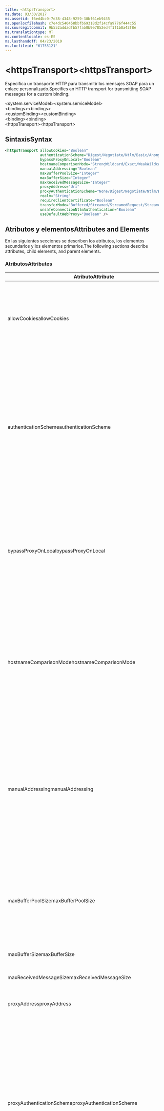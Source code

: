 ```yaml
---
title: <httpsTransport>
ms.date: 03/30/2017
ms.assetid: f6ed4bc0-7e38-4348-9259-30bf61eb9435
ms.openlocfilehash: c7e4dc540458bbfb69318d2f14cfa9776f444c55
ms.sourcegitcommit: 9b552addadfb57fab0b9e7852ed4f1f1b8a42f8e
ms.translationtype: MT
ms.contentlocale: es-ES
ms.lasthandoff: 04/23/2019
ms.locfileid: "61755121"
---
```

# <a name="httpstransport"></a><span data-ttu-id="4e13f-101">\<httpsTransport></span><span class="sxs-lookup"><span data-stu-id="4e13f-101">\<httpsTransport></span></span>
<span data-ttu-id="4e13f-102">Especifica un transporte HTTP para transmitir los mensajes SOAP para un enlace personalizado.</span><span class="sxs-lookup"><span data-stu-id="4e13f-102">Specifies an HTTP transport for transmitting SOAP messages for a custom binding.</span></span>  
  
 <span data-ttu-id="4e13f-103">\<system.serviceModel></span><span class="sxs-lookup"><span data-stu-id="4e13f-103">\<system.serviceModel></span></span>  
<span data-ttu-id="4e13f-104">\<bindings></span><span class="sxs-lookup"><span data-stu-id="4e13f-104">\<bindings></span></span>  
<span data-ttu-id="4e13f-105">\<customBinding></span><span class="sxs-lookup"><span data-stu-id="4e13f-105">\<customBinding></span></span>  
<span data-ttu-id="4e13f-106">\<binding></span><span class="sxs-lookup"><span data-stu-id="4e13f-106">\<binding></span></span>  
<span data-ttu-id="4e13f-107">\<httpsTransport></span><span class="sxs-lookup"><span data-stu-id="4e13f-107">\<httpsTransport></span></span>  
  
## <a name="syntax"></a><span data-ttu-id="4e13f-108">Sintaxis</span><span class="sxs-lookup"><span data-stu-id="4e13f-108">Syntax</span></span>  
  
```xml  
<httpsTransport allowCookies="Boolean"
                authenticationScheme="Digest/Negotiate/Ntlm/Basic/Anonymous"
                bypassProxyOnLocal="Boolean"
                hostnameComparisonMode="StrongWildcard/Exact/WeakWildcard"
                manualAddressing="Boolean"
                maxBufferPoolSize="Integer"
                maxBufferSize="Integer"
                maxReceivedMessageSize="Integer"
                proxyAddress="Uri"
                proxyAuthenticationScheme="None/Digest/Negotiate/Ntlm/Basic/Anonymous"
                realm="String"
                requireClientCertificate="Boolean"
                transferMode="Buffered/Streamed/StreamedRequest/StreamedResponse"
                unsafeConnectionNtlmAuthentication="Boolean"
                useDefaultWebProxy="Boolean" />
```  
  
## <a name="attributes-and-elements"></a><span data-ttu-id="4e13f-109">Atributos y elementos</span><span class="sxs-lookup"><span data-stu-id="4e13f-109">Attributes and Elements</span></span>  
 <span data-ttu-id="4e13f-110">En las siguientes secciones se describen los atributos, los elementos secundarios y los elementos primarios.</span><span class="sxs-lookup"><span data-stu-id="4e13f-110">The following sections describe attributes, child elements, and parent elements.</span></span>  
  
### <a name="attributes"></a><span data-ttu-id="4e13f-111">Atributos</span><span class="sxs-lookup"><span data-stu-id="4e13f-111">Attributes</span></span>  
  
|<span data-ttu-id="4e13f-112">Atributo</span><span class="sxs-lookup"><span data-stu-id="4e13f-112">Attribute</span></span>|<span data-ttu-id="4e13f-113">Descripción</span><span class="sxs-lookup"><span data-stu-id="4e13f-113">Description</span></span>|  
|---------------|-----------------|  
|<span data-ttu-id="4e13f-114">allowCookies</span><span class="sxs-lookup"><span data-stu-id="4e13f-114">allowCookies</span></span>|<span data-ttu-id="4e13f-115">Un valor booleano que especifica si el cliente acepta las cookies y las propaga en solicitudes futuras.</span><span class="sxs-lookup"><span data-stu-id="4e13f-115">A Boolean value that specifies whether the client accepts cookies and propagates them on future requests.</span></span> <span data-ttu-id="4e13f-116">De manera predeterminada, es `false`.</span><span class="sxs-lookup"><span data-stu-id="4e13f-116">The default is `false`.</span></span><br /><br /> <span data-ttu-id="4e13f-117">Puede usar este atributo al interactuar con los servicios Web ASMX que utilizan cookies.</span><span class="sxs-lookup"><span data-stu-id="4e13f-117">You can use this attribute when you interact with ASMX Web services that use cookies.</span></span> <span data-ttu-id="4e13f-118">De esta manera, puede estar seguro de que las cookies devueltas del servidor se copian automáticamente en todas las solicitudes de cliente futuras para ese servicio.</span><span class="sxs-lookup"><span data-stu-id="4e13f-118">In this way, you can be sure that the cookies returned from the server are automatically copied to all future client requests for that service.</span></span>|  
|<span data-ttu-id="4e13f-119">authenticationScheme</span><span class="sxs-lookup"><span data-stu-id="4e13f-119">authenticationScheme</span></span>|<span data-ttu-id="4e13f-120">Especifica el protocolo utilizado para autenticar solicitudes de cliente que son procesadas por un agente de escucha HTTP.</span><span class="sxs-lookup"><span data-stu-id="4e13f-120">Specifies the protocol used to authenticate client requests being processed by an HTTP listener.</span></span> <span data-ttu-id="4e13f-121">Los valores válidos son los siguientes:</span><span class="sxs-lookup"><span data-stu-id="4e13f-121">Valid values include the following:</span></span><br /><br /> <span data-ttu-id="4e13f-122">-Digest: Especifica la autenticación implícita.</span><span class="sxs-lookup"><span data-stu-id="4e13f-122">-   Digest: Specifies digest authentication.</span></span><br /><span data-ttu-id="4e13f-123">-Negotiate: Negocia con el cliente para determinar el esquema de autenticación.</span><span class="sxs-lookup"><span data-stu-id="4e13f-123">-   Negotiate: Negotiates with the client to determine the authentication scheme.</span></span> <span data-ttu-id="4e13f-124">Si cliente y el servidor son compatibles con Kerberos, se utiliza; de lo contrario, se utiliza NTLM.</span><span class="sxs-lookup"><span data-stu-id="4e13f-124">If both client and server support Kerberos, it is used; otherwise, NTLM is used.</span></span><br /><span data-ttu-id="4e13f-125">-Ntlm: Especifica la autenticación de NTLM.</span><span class="sxs-lookup"><span data-stu-id="4e13f-125">-   Ntlm: Specifies NTLM authentication.</span></span><br /><span data-ttu-id="4e13f-126">-Básicas: Especifica la autenticación básica.</span><span class="sxs-lookup"><span data-stu-id="4e13f-126">-   Basic: Specifies basic authentication.</span></span><br /><span data-ttu-id="4e13f-127">-Anónimo: Especifica la autenticación anónima.</span><span class="sxs-lookup"><span data-stu-id="4e13f-127">-   Anonymous: Specifies anonymous authentication.</span></span><br /><br /> <span data-ttu-id="4e13f-128">El valor predeterminado es Anonymous.</span><span class="sxs-lookup"><span data-stu-id="4e13f-128">The default is Anonymous.</span></span> <span data-ttu-id="4e13f-129">Este atributo es del tipo <xref:System.Net.AuthenticationSchemes>.</span><span class="sxs-lookup"><span data-stu-id="4e13f-129">This attribute is of type <xref:System.Net.AuthenticationSchemes>.</span></span> <span data-ttu-id="4e13f-130">Se puede establecer este atributo sólo una vez.</span><span class="sxs-lookup"><span data-stu-id="4e13f-130">This attribute can only be set once.</span></span>|  
|<span data-ttu-id="4e13f-131">bypassProxyOnLocal</span><span class="sxs-lookup"><span data-stu-id="4e13f-131">bypassProxyOnLocal</span></span>|<span data-ttu-id="4e13f-132">Valor de tipo booleano que indica si se omitirá el servidor proxy para las direcciones locales.</span><span class="sxs-lookup"><span data-stu-id="4e13f-132">A Boolean value that indicates whether to bypass the proxy server for local addresses.</span></span> <span data-ttu-id="4e13f-133">De manera predeterminada, es `false`.</span><span class="sxs-lookup"><span data-stu-id="4e13f-133">The default is `false`.</span></span><br /><br /> <span data-ttu-id="4e13f-134">Una dirección local es la que está en la LAN local o intranet.</span><span class="sxs-lookup"><span data-stu-id="4e13f-134">A local address is one that is on the local LAN or intranet.</span></span><br /><br /> <span data-ttu-id="4e13f-135">Windows Communication Foundation (WCF) siempre omite el proxy si la dirección del servicio comienza con `http://localhost`.</span><span class="sxs-lookup"><span data-stu-id="4e13f-135">Windows Communication Foundation (WCF) always ignores the proxy if the service address begins with `http://localhost`.</span></span><br /><br /> <span data-ttu-id="4e13f-136">Debería utilizar el nombre del host en lugar del localhost si desea que los clientes pasen por un proxy al comunicarse con los servicios en el mismo equipo.</span><span class="sxs-lookup"><span data-stu-id="4e13f-136">You should use the host name rather than localhost if you want clients to go through a proxy when talking to services on the same machine.</span></span>|  
|<span data-ttu-id="4e13f-137">hostnameComparisonMode</span><span class="sxs-lookup"><span data-stu-id="4e13f-137">hostnameComparisonMode</span></span>|<span data-ttu-id="4e13f-138">Especifica el modo de comparación de nombres de host HTTP usado para analizar los URI.</span><span class="sxs-lookup"><span data-stu-id="4e13f-138">Specifies the HTTP hostname comparison mode used to parse URIs.</span></span> <span data-ttu-id="4e13f-139">Los valores válidos son</span><span class="sxs-lookup"><span data-stu-id="4e13f-139">Valid values are,</span></span><br /><br /> <span data-ttu-id="4e13f-140">-StrongWildcard: ("+") coincide con todos los posibles nombres de host en el contexto de esquema especificado, puerto y URI relativo.</span><span class="sxs-lookup"><span data-stu-id="4e13f-140">-   StrongWildcard: ("+") matches all possible hostnames in the context of the specified scheme, port and relative URI.</span></span><br /><span data-ttu-id="4e13f-141">-Exact: ningún carácter comodín</span><span class="sxs-lookup"><span data-stu-id="4e13f-141">-   Exact: no wildcards</span></span><br /><span data-ttu-id="4e13f-142">-WeakWildcard: ("\*") coincide con el nombre de host de todas las posibles en el contexto de esquema especificado, puerto y URI relativo con los que no han coincidido explícitamente o a través del mecanismo de carácter comodín seguro.</span><span class="sxs-lookup"><span data-stu-id="4e13f-142">-   WeakWildcard: ("\*") matches all possible hostname in the context of the specified scheme, port and relative UIR that have not been matched explicitly or through the strong wildcard mechanism.</span></span><br /><br /> <span data-ttu-id="4e13f-143">El valor predeterminado es StrongWildcard.</span><span class="sxs-lookup"><span data-stu-id="4e13f-143">The default is StrongWildcard.</span></span> <span data-ttu-id="4e13f-144">Este atributo es del tipo `System.ServiceModel.HostnameComparison`.</span><span class="sxs-lookup"><span data-stu-id="4e13f-144">This attribute is of type `System.ServiceModel.HostnameComparison`.</span></span>|  
|<span data-ttu-id="4e13f-145">manualAddressing</span><span class="sxs-lookup"><span data-stu-id="4e13f-145">manualAddressing</span></span>|<span data-ttu-id="4e13f-146">Un valor booleano que permite al usuario tomar el control del direccionamiento del mensaje.</span><span class="sxs-lookup"><span data-stu-id="4e13f-146">A Boolean value that enables the user to take control of message addressing.</span></span> <span data-ttu-id="4e13f-147">Esta propiedad normalmente se usa en escenarios del enrutador, donde la aplicación determina a cuál de los destinos va a enviar un mensaje.</span><span class="sxs-lookup"><span data-stu-id="4e13f-147">This property is usually used in router scenarios, where the application determines which one of several destinations to send a message to.</span></span><br /><br /> <span data-ttu-id="4e13f-148">Si se establece en `true`, el canal supone que el mensaje ya se ha direccionado y no le agrega ninguna información adicional.</span><span class="sxs-lookup"><span data-stu-id="4e13f-148">When set to `true`, the channel assumes the message has already been addressed and does not add any additional information to it.</span></span> <span data-ttu-id="4e13f-149">El usuario puede direccionar a continuación individualmente cada mensaje.</span><span class="sxs-lookup"><span data-stu-id="4e13f-149">The user can then address every message individually.</span></span><br /><br /> <span data-ttu-id="4e13f-150">Cuando se establece en `false`, la Windows Communication Foundation predeterminada (WCF) que direcciona el mecanismo crea automáticamente las direcciones para todos los mensajes.</span><span class="sxs-lookup"><span data-stu-id="4e13f-150">When set to `false`, the default Windows Communication Foundation (WCF) addressing mechanism automatically creates addresses for all messages.</span></span><br /><br /> <span data-ttu-id="4e13f-151">De manera predeterminada, es `false`.</span><span class="sxs-lookup"><span data-stu-id="4e13f-151">The default is `false`.</span></span>|  
|<span data-ttu-id="4e13f-152">maxBufferPoolSize</span><span class="sxs-lookup"><span data-stu-id="4e13f-152">maxBufferPoolSize</span></span>|<span data-ttu-id="4e13f-153">Un entero positivo que especifica el tamaño máximo del grupo de búferes.</span><span class="sxs-lookup"><span data-stu-id="4e13f-153">A positive integer that specifies the maximum size of the buffer pool.</span></span> <span data-ttu-id="4e13f-154">El valor predeterminado es 524288.</span><span class="sxs-lookup"><span data-stu-id="4e13f-154">The default is 524288.</span></span><br /><br /> <span data-ttu-id="4e13f-155">Muchas partes de los búferes de uso WCF.</span><span class="sxs-lookup"><span data-stu-id="4e13f-155">Many parts of WCF use buffers.</span></span> <span data-ttu-id="4e13f-156">Crear y destruir búferes cada vez que se usan es caro, y la recolección de elementos no utilizados para los búferes también es cara.</span><span class="sxs-lookup"><span data-stu-id="4e13f-156">Creating and destroying buffers each time they are used is expensive, and garbage collection for buffers is also expensive.</span></span> <span data-ttu-id="4e13f-157">Con grupos de búferes, puede tomar un búfer del grupo, usarlo y devolverlo al grupo una vez haya terminado.</span><span class="sxs-lookup"><span data-stu-id="4e13f-157">With buffer pools, you can take a buffer from the pool, use it, and return it to the pool once you are done.</span></span> <span data-ttu-id="4e13f-158">Así se evita la sobrecarga al crear y destruir búferes.</span><span class="sxs-lookup"><span data-stu-id="4e13f-158">Thus the overhead in creating and destroying buffers is avoided.</span></span>|  
|<span data-ttu-id="4e13f-159">maxBufferSize</span><span class="sxs-lookup"><span data-stu-id="4e13f-159">maxBufferSize</span></span>|<span data-ttu-id="4e13f-160">Un entero positivo que especifica el tamaño máximo del búfer.</span><span class="sxs-lookup"><span data-stu-id="4e13f-160">A positive integer that specifies the maximum size of the buffer.</span></span> <span data-ttu-id="4e13f-161">El valor predeterminado es 524288.</span><span class="sxs-lookup"><span data-stu-id="4e13f-161">The default is 524288</span></span>|  
|<span data-ttu-id="4e13f-162">maxReceivedMessageSize</span><span class="sxs-lookup"><span data-stu-id="4e13f-162">maxReceivedMessageSize</span></span>|<span data-ttu-id="4e13f-163">Un entero positivo que especifica el tamaño del mensaje permitido máximo que se puede recibir.</span><span class="sxs-lookup"><span data-stu-id="4e13f-163">A positive integer that specifies the maximum allowable message size that can be received.</span></span> <span data-ttu-id="4e13f-164">El valor predeterminado es 65536.</span><span class="sxs-lookup"><span data-stu-id="4e13f-164">The default is 65536.</span></span>|  
|<span data-ttu-id="4e13f-165">proxyAddress</span><span class="sxs-lookup"><span data-stu-id="4e13f-165">proxyAddress</span></span>|<span data-ttu-id="4e13f-166">Un URI que especifica la dirección del proxy HTTP.</span><span class="sxs-lookup"><span data-stu-id="4e13f-166">A URI that specifies the address of the HTTP proxy.</span></span> <span data-ttu-id="4e13f-167">Si `useSystemWebProxy` es `true`, este valor debe ser `null`.</span><span class="sxs-lookup"><span data-stu-id="4e13f-167">If `useSystemWebProxy` is `true`, this setting must be `null`.</span></span> <span data-ttu-id="4e13f-168">De manera predeterminada, es `null`.</span><span class="sxs-lookup"><span data-stu-id="4e13f-168">The default is `null`.</span></span>|  
|<span data-ttu-id="4e13f-169">proxyAuthenticationScheme</span><span class="sxs-lookup"><span data-stu-id="4e13f-169">proxyAuthenticationScheme</span></span>|<span data-ttu-id="4e13f-170">Especifica el protocolo utilizado para autenticar solicitudes de cliente que son procesadas por un proxy HTTP.</span><span class="sxs-lookup"><span data-stu-id="4e13f-170">Specifies the protocol used for authenticating client requests being processed by an HTTP proxy.</span></span> <span data-ttu-id="4e13f-171">Los valores válidos son los siguientes:</span><span class="sxs-lookup"><span data-stu-id="4e13f-171">Valid values include the following:</span></span><br /><br /> <span data-ttu-id="4e13f-172">-None: Se realiza ninguna autenticación.</span><span class="sxs-lookup"><span data-stu-id="4e13f-172">-   None: No authentication is performed.</span></span><br /><span data-ttu-id="4e13f-173">-Digest: Especifica la autenticación implícita.</span><span class="sxs-lookup"><span data-stu-id="4e13f-173">-   Digest: Specifies digest authentication.</span></span><br /><span data-ttu-id="4e13f-174">-Negotiate: Negocia con el cliente para determinar el esquema de autenticación.</span><span class="sxs-lookup"><span data-stu-id="4e13f-174">-   Negotiate: Negotiates with the client to determine the authentication scheme.</span></span> <span data-ttu-id="4e13f-175">Si cliente y el servidor son compatibles con Kerberos, se utiliza; de lo contrario, se utiliza NTLM.</span><span class="sxs-lookup"><span data-stu-id="4e13f-175">If both client and server support Kerberos, it is used; otherwise, NTLM is used.</span></span><br /><span data-ttu-id="4e13f-176">-Ntlm: Especifica la autenticación de NTLM.</span><span class="sxs-lookup"><span data-stu-id="4e13f-176">-   Ntlm: Specifies NTLM authentication.</span></span><br /><span data-ttu-id="4e13f-177">-Básicas: Especifica la autenticación básica.</span><span class="sxs-lookup"><span data-stu-id="4e13f-177">-   Basic: Specifies basic authentication.</span></span><br /><span data-ttu-id="4e13f-178">-Anónimo: Especifica la autenticación anónima.</span><span class="sxs-lookup"><span data-stu-id="4e13f-178">-   Anonymous: Specifies anonymous authentication.</span></span><br /><br /> <span data-ttu-id="4e13f-179">El valor predeterminado es Anonymous.</span><span class="sxs-lookup"><span data-stu-id="4e13f-179">The default is Anonymous.</span></span> <span data-ttu-id="4e13f-180">Este atributo es del tipo <xref:System.Net.AuthenticationSchemes>.</span><span class="sxs-lookup"><span data-stu-id="4e13f-180">This attribute is of type <xref:System.Net.AuthenticationSchemes>.</span></span> <span data-ttu-id="4e13f-181">Tenga en cuenta que <xref:System.Net.AuthenticationSchemes.IntegratedWindowsAuthentication?displayProperty=nameWithType> no se admite.</span><span class="sxs-lookup"><span data-stu-id="4e13f-181">Note that <xref:System.Net.AuthenticationSchemes.IntegratedWindowsAuthentication?displayProperty=nameWithType> is not supported.</span></span>|  
|<span data-ttu-id="4e13f-182">realm</span><span class="sxs-lookup"><span data-stu-id="4e13f-182">realm</span></span>|<span data-ttu-id="4e13f-183">Una cadena que especifica el dominio kerberos que se utilizará en el proxy/servidor.</span><span class="sxs-lookup"><span data-stu-id="4e13f-183">A string that specifies the realm to use on the proxy/server.</span></span> <span data-ttu-id="4e13f-184">El valor predeterminado es una cadena vacía.</span><span class="sxs-lookup"><span data-stu-id="4e13f-184">The default is an empty string.</span></span><br /><br /> <span data-ttu-id="4e13f-185">Los servidores usan los dominios para particionar recursos protegidos.</span><span class="sxs-lookup"><span data-stu-id="4e13f-185">Servers use realms to partition protected resources.</span></span> <span data-ttu-id="4e13f-186">Cada partición puede tener su propio esquema de autenticación y/o base de datos de autorización.</span><span class="sxs-lookup"><span data-stu-id="4e13f-186">Each partition can have its own authentication scheme and/or authorization database.</span></span> <span data-ttu-id="4e13f-187">Los dominios sólo se utilizan para la autenticación básica e implícita.</span><span class="sxs-lookup"><span data-stu-id="4e13f-187">Realms are used only for basic and digest authentication.</span></span> <span data-ttu-id="4e13f-188">Cuando un cliente se autentica correctamente, la autenticación es válida para todos los recursos de un dominio kerberos determinado.</span><span class="sxs-lookup"><span data-stu-id="4e13f-188">After a client successfully authenticates, the authentication is valid for all resources in a given realm.</span></span> <span data-ttu-id="4e13f-189">Para obtener una descripción detallada de dominios Kerberos, consulte RFC 2617 en el [sitio Web IETF](https://www.ietf.org).</span><span class="sxs-lookup"><span data-stu-id="4e13f-189">For a detailed description of realms, see RFC 2617 at the [IETF website](https://www.ietf.org).</span></span>|  
|<span data-ttu-id="4e13f-190">requireClientCertificate</span><span class="sxs-lookup"><span data-stu-id="4e13f-190">requireClientCertificate</span></span>|<span data-ttu-id="4e13f-191">Un valor booleano que especifica si el servidor necesita que el cliente proporcione un certificado de cliente como parte del protocolo de enlace HTTPS.</span><span class="sxs-lookup"><span data-stu-id="4e13f-191">A Boolean value that specifies if the server requires the client to provide a client certificate as part of the HTTPS handshake.</span></span> <span data-ttu-id="4e13f-192">De manera predeterminada, es `false`.</span><span class="sxs-lookup"><span data-stu-id="4e13f-192">The default is `false`.</span></span>|  
|<span data-ttu-id="4e13f-193">transferMode</span><span class="sxs-lookup"><span data-stu-id="4e13f-193">transferMode</span></span>|<span data-ttu-id="4e13f-194">Especifica si los mensajes se almacenan en búfer, se transmiten o si son una solicitud o una respuesta.</span><span class="sxs-lookup"><span data-stu-id="4e13f-194">Specifies whether messages are buffered or streamed or a request or response.</span></span> <span data-ttu-id="4e13f-195">Los valores válidos son los siguientes:</span><span class="sxs-lookup"><span data-stu-id="4e13f-195">Valid values include the following:</span></span><br /><br /> <span data-ttu-id="4e13f-196">-En el búfer: Se almacenan en búfer los mensajes de solicitud y respuesta.</span><span class="sxs-lookup"><span data-stu-id="4e13f-196">-   Buffered: The request and response messages are buffered.</span></span><br /><span data-ttu-id="4e13f-197">-Transmite por secuencias: Se transmiten los mensajes de solicitud y respuesta.</span><span class="sxs-lookup"><span data-stu-id="4e13f-197">-   Streamed: The request and response messages are streamed.</span></span><br /><span data-ttu-id="4e13f-198">-   StreamedRequest: Se transmite el mensaje de solicitud y se almacena en búfer el mensaje de respuesta.</span><span class="sxs-lookup"><span data-stu-id="4e13f-198">-   StreamedRequest: The request message is streamed and the response message is buffered.</span></span><br /><span data-ttu-id="4e13f-199">-   StreamedResponse: Se almacena en búfer el mensaje de solicitud y se transmite el mensaje de respuesta.</span><span class="sxs-lookup"><span data-stu-id="4e13f-199">-   StreamedResponse: The request message is buffered and the response message is streamed.</span></span><br /><br /> <span data-ttu-id="4e13f-200">El valor predeterminado es Buffered.</span><span class="sxs-lookup"><span data-stu-id="4e13f-200">The default is Buffered.</span></span> <span data-ttu-id="4e13f-201">Este atributo es del tipo <xref:System.ServiceModel.TransferMode>.</span><span class="sxs-lookup"><span data-stu-id="4e13f-201">This attribute is of type <xref:System.ServiceModel.TransferMode>.</span></span>|  
|<span data-ttu-id="4e13f-202">unsafeConnectionNtlmAuthentication</span><span class="sxs-lookup"><span data-stu-id="4e13f-202">unsafeConnectionNtlmAuthentication</span></span>|<span data-ttu-id="4e13f-203">Un valor booleano que especifica si la conexión compartida no segura está habilitada en el servidor.</span><span class="sxs-lookup"><span data-stu-id="4e13f-203">A Boolean value that specifies whether Unsafe Connection Sharing is enabled on the server.</span></span> <span data-ttu-id="4e13f-204">De manera predeterminada, es `false`.</span><span class="sxs-lookup"><span data-stu-id="4e13f-204">The default is `false`.</span></span> <span data-ttu-id="4e13f-205">Si está habilitado, la autenticación NTLM se realiza una vez en cada conexión TCP.</span><span class="sxs-lookup"><span data-stu-id="4e13f-205">If enabled, NTLM authentication is performed once on each TCP connection.</span></span>|  
|<span data-ttu-id="4e13f-206">useDefaultWebProxy</span><span class="sxs-lookup"><span data-stu-id="4e13f-206">useDefaultWebProxy</span></span>|<span data-ttu-id="4e13f-207">Un valor que especifica si se utiliza la configuración del proxy del equipo en lugar de la configuración específica del usuario.</span><span class="sxs-lookup"><span data-stu-id="4e13f-207">A Boolean value that specifies whether the machine-wide proxy settings are used rather than the user specific settings.</span></span> <span data-ttu-id="4e13f-208">De manera predeterminada, es `true`.</span><span class="sxs-lookup"><span data-stu-id="4e13f-208">The default is `true`.</span></span>|  
  
### <a name="child-elements"></a><span data-ttu-id="4e13f-209">Elementos secundarios</span><span class="sxs-lookup"><span data-stu-id="4e13f-209">Child Elements</span></span>  
 <span data-ttu-id="4e13f-210">Ninguno.</span><span class="sxs-lookup"><span data-stu-id="4e13f-210">None.</span></span>  
  
### <a name="parent-elements"></a><span data-ttu-id="4e13f-211">Elementos primarios</span><span class="sxs-lookup"><span data-stu-id="4e13f-211">Parent Elements</span></span>  
  
|<span data-ttu-id="4e13f-212">Elemento</span><span class="sxs-lookup"><span data-stu-id="4e13f-212">Element</span></span>|<span data-ttu-id="4e13f-213">Descripción</span><span class="sxs-lookup"><span data-stu-id="4e13f-213">Description</span></span>|  
|-------------|-----------------|  
|[<span data-ttu-id="4e13f-214">\<binding></span><span class="sxs-lookup"><span data-stu-id="4e13f-214">\<binding></span></span>](../../../../../docs/framework/misc/binding.md)|<span data-ttu-id="4e13f-215">Define todas las funcionalidades de enlace del enlace personalizado.</span><span class="sxs-lookup"><span data-stu-id="4e13f-215">Defines all binding capabilities of the custom binding.</span></span>|  
  
## <a name="remarks"></a><span data-ttu-id="4e13f-216">Comentarios</span><span class="sxs-lookup"><span data-stu-id="4e13f-216">Remarks</span></span>  
 <span data-ttu-id="4e13f-217">El elemento `httpsTransport` es el punto inicial para crear un enlace personalizado que implementa el protocolo de transporte HTTPS.</span><span class="sxs-lookup"><span data-stu-id="4e13f-217">The `httpsTransport` element is the starting point for creating a custom binding that implements the HTTPS transport protocol.</span></span> <span data-ttu-id="4e13f-218">HTTPS es el transporte primario utilizado para fines de interoperabilidad segura.</span><span class="sxs-lookup"><span data-stu-id="4e13f-218">HTTPS is the primary transport used for secure interoperability purposes.</span></span> <span data-ttu-id="4e13f-219">Se admite HTTPS mediante Windows Communication Foundation (WCF) para garantizar la interoperabilidad con otras pilas de servicios Web.</span><span class="sxs-lookup"><span data-stu-id="4e13f-219">HTTPS is supported by the Windows Communication Foundation (WCF) to ensure interoperability with other Web services stacks.</span></span>  
  
## <a name="see-also"></a><span data-ttu-id="4e13f-220">Vea también</span><span class="sxs-lookup"><span data-stu-id="4e13f-220">See also</span></span>

- <xref:System.ServiceModel.Configuration.HttpsTransportElement>
- <xref:System.ServiceModel.Channels.HttpsTransportBindingElement>
- <xref:System.ServiceModel.Channels.TransportBindingElement>
- <xref:System.ServiceModel.Channels.CustomBinding>
- [<span data-ttu-id="4e13f-221">Transportes</span><span class="sxs-lookup"><span data-stu-id="4e13f-221">Transports</span></span>](../../../../../docs/framework/wcf/feature-details/transports.md)
- [<span data-ttu-id="4e13f-222">Elección del transporte</span><span class="sxs-lookup"><span data-stu-id="4e13f-222">Choosing a Transport</span></span>](../../../../../docs/framework/wcf/feature-details/choosing-a-transport.md)
- [<span data-ttu-id="4e13f-223">Enlaces</span><span class="sxs-lookup"><span data-stu-id="4e13f-223">Bindings</span></span>](../../../../../docs/framework/wcf/bindings.md)
- [<span data-ttu-id="4e13f-224">Extensión de enlaces</span><span class="sxs-lookup"><span data-stu-id="4e13f-224">Extending Bindings</span></span>](../../../../../docs/framework/wcf/extending/extending-bindings.md)
- [<span data-ttu-id="4e13f-225">Enlaces personalizados</span><span class="sxs-lookup"><span data-stu-id="4e13f-225">Custom Bindings</span></span>](../../../../../docs/framework/wcf/extending/custom-bindings.md)
- [<span data-ttu-id="4e13f-226">\<customBinding></span><span class="sxs-lookup"><span data-stu-id="4e13f-226">\<customBinding></span></span>](../../../../../docs/framework/configure-apps/file-schema/wcf/custombinding.md)
